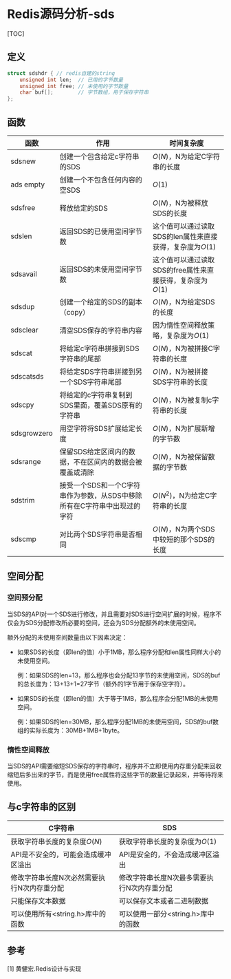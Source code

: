 # Redis源码分析-sds

[TOC]



## 定义

```c++
struct sdshdr { // redis自建的string
    unsigned int len;  // 已用的字节数量
    unsigned int free; // 未使用的字节数量
    char buf[];        // 字节数组，用于保存字符串
};
```



## 函数

| 函数        | 作用                                                         | 时间复杂度                                                |
| ----------- | ------------------------------------------------------------ | --------------------------------------------------------- |
| sdsnew      | 创建一个包含给定c字符串的SDS                                 | $O(N)$，N为给定C字符串的长度                              |
| ads empty   | 创建一个不包含任何内容的空SDS                                | $O(1)$                                                    |
| sdsfree     | 释放给定的SDS                                                | $O(N)$，N为被释放SDS的长度                                |
| sdslen      | 返回SDS的已使用空间字节数                                    | 这个值可以通过读取SDS的len属性来直接获得，复杂度为$O(1)$  |
| sdsavail    | 返回SDS的未使用空间字节数                                    | 这个值可以通过读取SDS的free属性来直接获得，复杂度为$O(1)$ |
| sdsdup      | 创建一个给定的SDS的副本（copy）                              | $O(N)$，N为给定SDS的长度                                  |
| sdsclear    | 清空SDS保存的字符串内容                                      | 因为惰性空间释放策略，复杂度为$O(1)$                      |
| sdscat      | 将给定c字符串拼接到SDS字符串的尾部                           | $O(N)$，N为被拼接C字符串的长度                            |
| sdscatsds   | 将给定SDS字符串拼接到另一个SDS字符串尾部                     | $O(N)$，N为被拼接SDS字符串的长度                          |
| sdscpy      | 将给定的c字符串复制到SDS里面，覆盖SDS原有的字符串            | $O(N)$，N为被复制c字符串的长度                            |
| sdsgrowzero | 用空字符将SDS扩展给定长度                                    | $O(N)$，N为扩展新增的字节数                               |
| sdsrange    | 保留SDS给定区间内的数据，不在区间内的数据会被覆盖或清除      | $O(N)$，N为被保留数据的字节数                             |
| sdstrim     | 接受一个SDS和一个C字符串作为参数，从SDS中移除所有在C字符串中出现过的字符 | $O(N^2)$，N为给定C字符串的长度                            |
| sdscmp      | 对比两个SDS字符串是否相同                                    | $O(N)$，N为两个SDS中较短的那个SDS的长度                   |



## 空间分配

### 空间预分配

当SDS的API对一个SDS进行修改，并且需要对SDS进行空间扩展的时候，程序不仅会为SDS分配修改所必要的空间，还会为SDS分配额外的未使用空间。

额外分配的未使用空间数量由以下因素决定：

- 如果SDS的长度（即len的值）小于1MB，那么程序分配和len属性同样大小的未使用空间。

  例：如果SDS的len=13，那么程序也会分配13字节的未使用空间，SDS的buf的总长度为：13+13+1=27字节（额外的1字节用于保存空字符）。

- 如果SDS的长度（即len的值）大于等于1MB，那么程序会分配1MB的未使用空间。

  例：如果SDS的len=30MB，那么程序分配1MB的未使用空间，SDS的buf数组的实际长度为：30MB+1MB+1byte。

### 惰性空间释放

当SDS的API需要缩短SDS保存的字符串时，程序并不立即使用内存重分配来回收缩短后多出来的字节，而是使用free属性将这些字节的数量记录起来，并等待将来使用。



## 与c字符串的区别

| C字符串                                    | SDS                                        |
| ------------------------------------------ | ------------------------------------------ |
| 获取字符串长度的复杂度$O(N)$               | 获取字符串长度的复杂度为$O(1)$             |
| API是不安全的，可能会造成缓冲区溢出        | API是安全的，不会造成缓冲区溢出            |
| 修改字符串长度N次必然需要执行N次内存重分配 | 修改字符串长度N次最多需要执行N次内存重分配 |
| 只能保存文本数据                           | 可以保存文本或者二进制数据                 |
| 可以使用所有<string.h>库中的函数           | 可以使用一部分<string.h>库中的函数         |



## 参考

[1] 黄健宏.Redis设计与实现